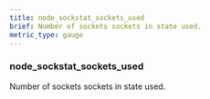 ```yaml
---
title: node_sockstat_sockets_used
brief: Number of sockets sockets in state used.
metric_type: gauge
---
```

### node_sockstat_sockets_used

Number of sockets sockets in state used.